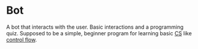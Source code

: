 # Bot

A bot that interacts with the user. Basic interactions and a programming quiz. Supposed to be a simple, beginner program for learning basic [CS](https://en.wikipedia.org/wiki/Computer_science) like [control flow](https://en.wikipedia.org/wiki/Control_flow).
